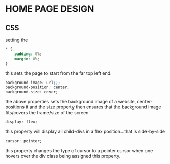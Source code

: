 # HOME PAGE DESIGN

## CSS

setting the

```css
* {
    padding: 0%;
    margin: 0%;
}
```

this sets the page to start from the far top left end.

```css
background-image: url();
background-position: center;
background-size: cover;
```

the above properties sets the background image of a website, center-positions it and the size property then ensures that the background image fits/covers the frame/size of the screen.

```css
display: flex;
```

this property will display all child-divs in a flex position...that is side-by-side

```css
cursor: pointer;
```

this property changes the type of cursor to a pointer cursor when one hovers over the div class being assigned this property.
